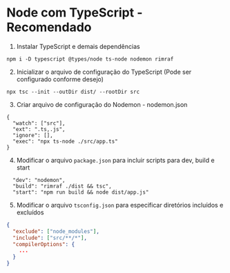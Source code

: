 # Node com TypeScript - Recomendado

1. Instalar TypeScript e demais dependências

```
npm i -D typescript @types/node ts-node nodemon rimraf
```

2. Inicializar o arquivo de configuração do TypeScript (Pode ser configurado conforme desejo)

```
npx tsc --init --outDir dist/ --rootDir src
```

3. Criar arquivo de configuração do Nodemon - nodemon.json

```
{
  "watch": ["src"],
  "ext": ".ts,.js",
  "ignore": [],
  "exec": "npx ts-node ./src/app.ts"
}
```

4. Modificar o arquivo `package.json` para incluir scripts para dev, build e start

```
  "dev": "nodemon",
  "build": "rimraf ./dist && tsc",
  "start": "npm run build && node dist/app.js"
```

5. Modificar o arquivo `tsconfig.json` para especificar diretórios incluídos e excluídos

```json
{
  "exclude": ["node_modules"],
  "include": ["src/**/*"],
  "compilerOptions": {
    ...
  }
}
```

